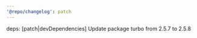 ```yaml
---
'@repo/changelog': patch
---
```


deps: [patch|devDependencies] Update package turbo from 2.5.7 to 2.5.8

